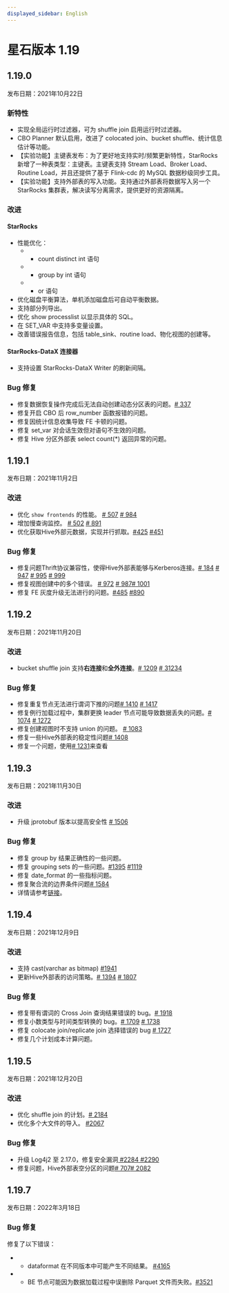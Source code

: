```yaml
---
displayed_sidebar: English
---
```


# 星石版本 1.19

## 1.19.0

发布日期：2021年10月22日

### 新特性

* 实现全局运行时过滤器，可为 shuffle join 启用运行时过滤器。
* CBO Planner 默认启用，改进了 colocated join、bucket shuffle、统计信息估计等功能。
* 【实验功能】主键表发布：为了更好地支持实时/频繁更新特性，StarRocks 新增了一种表类型：主键表。主键表支持 Stream Load、Broker Load、Routine Load，并且还提供了基于 Flink-cdc 的 MySQL 数据秒级同步工具。
* 【实验功能】支持外部表的写入功能。支持通过外部表将数据写入另一个 StarRocks 集群表，解决读写分离需求，提供更好的资源隔离。

### 改进

#### StarRocks

* 性能优化：
  * - count distinct int 语句
  * - group by int 语句
  * - or 语句
* 优化磁盘平衡算法，单机添加磁盘后可自动平衡数据。
* 支持部分列导出。
* 优化 show processlist 以显示具体的 SQL。
* 在 SET_VAR 中支持多变量设置。
* 改善错误报告信息，包括 table_sink、routine load、物化视图的创建等。

#### StarRocks-DataX 连接器

* 支持设置 StarRocks-DataX Writer 的刷新间隔。

### Bug 修复

* 修复数据恢复操作完成后无法自动创建动态分区表的问题。[# 337](https://github.com/StarRocks/starrocks/issues/337)
* 修复开启 CBO 后 row_number 函数报错的问题。
* 修复因统计信息收集导致 FE 卡顿的问题。
* 修复 set_var 对会话生效但对语句不生效的问题。
* 修复 Hive 分区外部表 select count(*) 返回异常的问题。

## 1.19.1

发布日期：2021年11月2日

### 改进

* 优化 `show frontends` 的性能。 [# 507](https://github.com/StarRocks/starrocks/pull/507) [# 984](https://github.com/StarRocks/starrocks/pull/984)
* 增加慢查询监控。 [# 502](https://github.com/StarRocks/starrocks/pull/502) [# 891](https://github.com/StarRocks/starrocks/pull/891)
* 优化获取Hive外部元数据，实现并行抓取。[#425](https://github.com/StarRocks/starrocks/pull/425) [#451](https://github.com/StarRocks/starrocks/pull/451)

### Bug 修复

* 修复问题Thrift协议兼容性，使得Hive外部表能够与Kerberos连接。[# 184](https://github.com/StarRocks/starrocks/pull/184) [# 947](https://github.com/StarRocks/starrocks/pull/947) [# 995](https://github.com/StarRocks/starrocks/pull/995) [# 999](https://github.com/StarRocks/starrocks/pull/999)
* 修复视图创建中的多个错误。 [# 972](https://github.com/StarRocks/starrocks/pull/972) [# 987](https://github.com/StarRocks/starrocks/pull/987)[# 1001](https://github.com/StarRocks/starrocks/pull/1001)
* 修复 FE 灰度升级无法进行的问题。[#485](https://github.com/StarRocks/starrocks/pull/485) [#890](https://github.com/StarRocks/starrocks/pull/890)

## 1.19.2

发布日期：2021年11月20日

### 改进

* bucket shuffle join 支持**右连接**和**全外连接**。[# 1209](https://github.com/StarRocks/starrocks/pull/1209)  [# 31234](https://github.com/StarRocks/starrocks/pull/1234)

### Bug 修复

* 修复重复节点无法进行谓词下推的问题[# 1410](https://github.com/StarRocks/starrocks/pull/1410) [# 1417](https://github.com/StarRocks/starrocks/pull/1417)
* 修复例行加载过程中，集群更换 leader 节点可能导致数据丢失的问题。[# 1074](https://github.com/StarRocks/starrocks/pull/1074) [# 1272](https://github.com/StarRocks/starrocks/pull/1272)
* 修复创建视图时不支持 union 的问题。 [# 1083](https://github.com/StarRocks/starrocks/pull/1083)
* 修复一些Hive外部表的稳定性问题[# 1408](https://github.com/StarRocks/starrocks/pull/1408)
* 修复一个问题，使用[# 1231](https://github.com/StarRocks/starrocks/pull/1231)来查看

## 1.19.3

发布日期：2021年11月30日

### 改进

* 升级 jprotobuf 版本以提高安全性 [\# 1506](https://github.com/StarRocks/starrocks/issues/1506)

### Bug 修复

* 修复 group by 结果正确性的一些问题。
* 修复 grouping sets 的一些问题。[#1395](https://github.com/StarRocks/starrocks/issues/1395) [#1119](https://github.com/StarRocks/starrocks/pull/1119)
* 修复 date_format 的一些指标问题。
* 修复聚合流的边界条件问题[# 1584](https://github.com/StarRocks/starrocks/pull/1584)
* 详情请参考[链接](https://github.com/StarRocks/starrocks/compare/1.19.2...1.19.3)。

## 1.19.4

发布日期：2021年12月9日

### 改进

* 支持 cast(varchar as bitmap) [\#1941](https://github.com/StarRocks/starrocks/pull/1941)
* 更新Hive外部表的访问策略。[# 1394](https://github.com/StarRocks/starrocks/pull/1394) [# 1807](https://github.com/StarRocks/starrocks/pull/1807)

### Bug 修复

* 修复带有谓词的 Cross Join 查询结果错误的 bug。[# 1918](https://github.com/StarRocks/starrocks/pull/1918)
* 修复小数类型与时间类型转换的 bug。[# 1709](https://github.com/StarRocks/starrocks/pull/1709) [# 1738](https://github.com/StarRocks/starrocks/pull/1738)
* 修复 colocate join/replicate join 选择错误的 bug [# 1727](https://github.com/StarRocks/starrocks/pull/1727)
* 修复几个计划成本计算问题。

## 1.19.5

发布日期：2021年12月20日

### 改进

* 优化 shuffle join 的计划。[# 2184](https://github.com/StarRocks/starrocks/pull/2184)
* 优化多个大文件的导入。 [#2067](https://github.com/StarRocks/starrocks/pull/2067)

### Bug 修复

* 升级 Log4j2 至 2.17.0，修复安全漏洞[ #2284](https://github.com/StarRocks/starrocks/pull/2284)[ #2290](https://github.com/StarRocks/starrocks/pull/2290)
* 修复问题，Hive外部表空分区的问题[# 707](https://github.com/StarRocks/starrocks/pull/707)[# 2082](https://github.com/StarRocks/starrocks/pull/2082)

## 1.19.7

发布日期：2022年3月18日

### Bug 修复

修复了以下错误：

* - dataformat 在不同版本中可能产生不同结果。 [#4165](https://github.com/StarRocks/starrocks/pull/4165)
* - BE 节点可能因为数据加载过程中误删除 Parquet 文件而失败。[#3521](https://github.com/StarRocks/starrocks/pull/3521)
